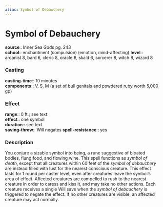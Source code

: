 ```yaml
---
alias: Symbol of Debauchery
---
```


# Symbol of Debauchery 

**source**:: Inner Sea Gods pg. 243  
**school**:: enchantment (compulsion) (emotion, mind-affecting)
**level**:: arcanist 8, bard 6, cleric 8, oracle 8, skald 6, sorcerer 8, witch 8, wizard 8

### Casting 

**casting-time**:: 10 minutes  
**components**:: V, S, M (a set of bull genitals and powdered ruby worth 5,000 gp)

### Effect 

**range**:: 0 ft.; see text  
**effect**:: one symbol  
**duration**:: see text  
**saving-throw**:: Will negates
**spell-resistance**:: yes

### Description 

You conjure a sizable symbol into being, a rune suggestive of bloated bodies, flung food, and flowing wine. This spell functions as *symbol of death*, except that all creatures within 60 feet of the *symbol of debauchery* are instead filled with lust for the nearest conscious creature. This effect lasts for 1 round per caster level, even after creatures leave the symbol’s area of effect. Affected creatures are compelled to rush to the nearest creature in order to caress and kiss it, and may take no other actions. Each creature receives a single Will save when the *symbol of debauchery* is triggered to negate the effect. If no other creatures are visible, an affected creature may act normally.
